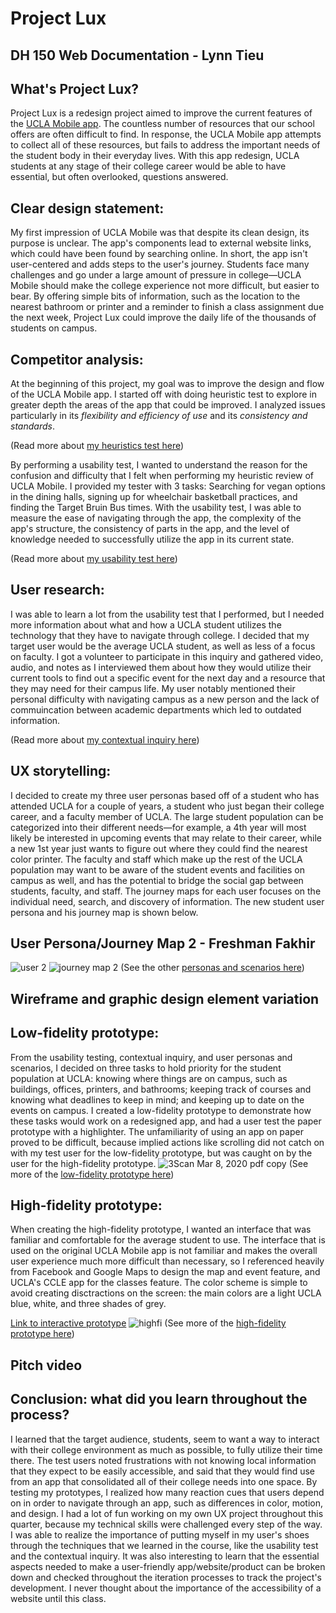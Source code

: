 # Project Lux
## DH 150 Web Documentation - Lynn Tieu
## What's Project Lux?
Project Lux is a redesign project aimed to improve the current features of the [UCLA Mobile app](https://apps.ucla.edu/mobile). The countless number of resources that our school offers are often difficult to find. In response, the UCLA Mobile app attempts to collect all of these resources, but fails to address the important needs of the student body in their everyday lives. With this app redesign, UCLA students at any stage of their college career would be able to have essential, but often overlooked, questions answered.

## Clear design statement: 
My first impression of UCLA Mobile was that despite its clean design, its purpose is unclear. The app's components lead to external website links, which could have been found by searching online. In short, the app isn't user-centered and adds steps to the user's journey. Students face many challenges and go under a large amount of pressure in college—UCLA Mobile should make the college experience not more difficult, but easier to bear. By offering simple bits of information, such as the location to the nearest bathroom or printer and a reminder to finish a class assignment due the next week, Project Lux could improve the daily life of the thousands of students on campus. 

## Competitor analysis:
At the beginning of this project, my goal was to improve the design and flow of the UCLA Mobile app. I started off with doing heuristic test to explore in greater depth the areas of the app that could be improved. I analyzed issues particularly in its *flexibility and efficiency of use* and its *consistency and standards*. 

(Read more about [my heuristics test here](https://github.com/LynnT2/DH150-project/tree/master/assignment01))

By performing a usability test, I wanted to understand the reason for the confusion and difficulty that I felt when performing my heuristic review of UCLA Mobile. I provided my tester with 3 tasks: Searching for vegan options in the dining halls, signing up for wheelchair basketball practices, and finding the Target Bruin Bus times. With the usability test, I was able to measure the ease of navigating through the app, the complexity of the app's structure, the consistency of parts in the app, and the level of knowledge needed to successfully utilize the app in its current state. 

(Read more about [my usability test here](https://github.com/LynnT2/DH150-project/tree/master/assignment02))

## User research:
I was able to learn a lot from the usability test that I performed, but I needed more information about what and how a UCLA student utilizes the technology that they have to navigate through college. I decided that my target user would be the average UCLA student, as well as less of a focus on faculty. I got a volunteer to participate in this inquiry and gathered video, audio, and notes as I interviewed them about how they would utilize their current tools to find out a specific event for the next day and a resource that they may need for their campus life. My user notably mentioned their personal difficulty with navigating campus as a new person and the lack of commuincation between academic departments which led to outdated information.

(Read more about [my contextual inquiry here](https://github.com/LynnT2/DH150-project/tree/master/assignment04))

## UX storytelling:
I decided to create my three user personas based off of a student who has attended UCLA for a couple of years, a student who just began their college career, and a faculty member of UCLA. The large student population can be categorized into their different needs—for example, a 4th year will most likely be interested in upcoming events that may relate to their career, while a new 1st year just wants to figure out where they could find the nearest color printer. The faculty and staff which make up the rest of the UCLA population may want to be aware of the student events and facilities on campus as well, and has the potential to bridge the social gap between students, faculty, and staff. The journey maps for each user focuses on the individual need, search, and discovery of information. The new student user persona and his journey map is shown below.
## User Persona/Journey Map 2 - Freshman Fakhir
![user 2](https://user-images.githubusercontent.com/59623146/74257788-2a891680-4caa-11ea-9d55-afb27129c0ff.jpg)
![journey map 2](https://user-images.githubusercontent.com/59623146/74578396-4d852600-4f49-11ea-9907-b396ad22c300.jpg)
(See the other [personas and scenarios here](https://github.com/LynnT2/DH150-project/tree/master/assignment05))
## Wireframe and graphic design element variation
## Low-fidelity prototype:
From the usability testing, contextual inquiry, and user personas and scenarios, I decided on three tasks to hold priority for the student population at UCLA: knowing where things are on campus, such as buildings, offices, printers, and bathrooms; keeping track of courses and knowing what deadlines to keep in mind; and keeping up to date on the events on campus. I created a low-fidelity prototype to demonstrate how these tasks would work on a redesigned app, and had a user test the paper prototype with a highlighter. The unfamiliarity of using an app on paper proved to be difficult, because implied actions like scrolling did not catch on with my test user for the low-fidelity prototype, but was caught on by the user for the high-fidelity prototype.
![3Scan Mar 8, 2020 pdf copy](https://user-images.githubusercontent.com/59623146/76175993-44642f00-616c-11ea-8124-4604f61b5322.png)
(See more of the [low-fidelity prototype here](https://github.com/LynnT2/DH150-project/tree/master/assignment07))
## High-fidelity prototype:
When creating the high-fidelity prototype, I wanted an interface that was familiar and comfortable for the average student to use. The interface that is used on the original UCLA Mobile app is not familiar and makes the overall user experience much more difficult than necessary, so I referenced heavily from Facebook and Google Maps to design the map and event feature, and UCLA's CCLE app for the classes feature. The color scheme is simple to avoid creating disctractions on the screen: the main colors are a light UCLA blue, white, and three shades of grey.

[Link to interactive prototype](https://www.figma.com/proto/EWFZZuedW35zgAn3sxquTd/dh150?node-id=1%3A3&scaling=scale-down)
![highfi](https://user-images.githubusercontent.com/59623146/76176130-ba689600-616c-11ea-91f5-59dbdbf19b5a.png)
(See more of the [high-fidelity prototype here](https://github.com/LynnT2/DH150-project/blob/master/assignment08/README.md))

## Pitch video 

## Conclusion: what did you learn throughout the process?
I learned that the target audience, students, seem to want a way to interact with their college environment as much as possible, to fully utilize their time there. The test users noted frustrations with not knowing local information that they expect to be easily accessible, and said that they would find use from an app that consolidated all of their college needs into one space. By testing my prototypes, I realized how many reaction cues that users depend on in order to navigate through an app, such as differences in color, motion, and design. I had a lot of fun working on my own UX project throughout this quarter, because my technical skills were challenged every step of the way. I was able to realize the importance of putting myself in my user's shoes through the techniques that we learned in the course, like the usability test and the contextual inquiry. It was also interesting to learn that the essential aspects needed to make a user-friendly app/website/product can be broken down and checked throughout the iteration processes to track the project's development. I never thought about the importance of the accessibility of a website until this class. 
